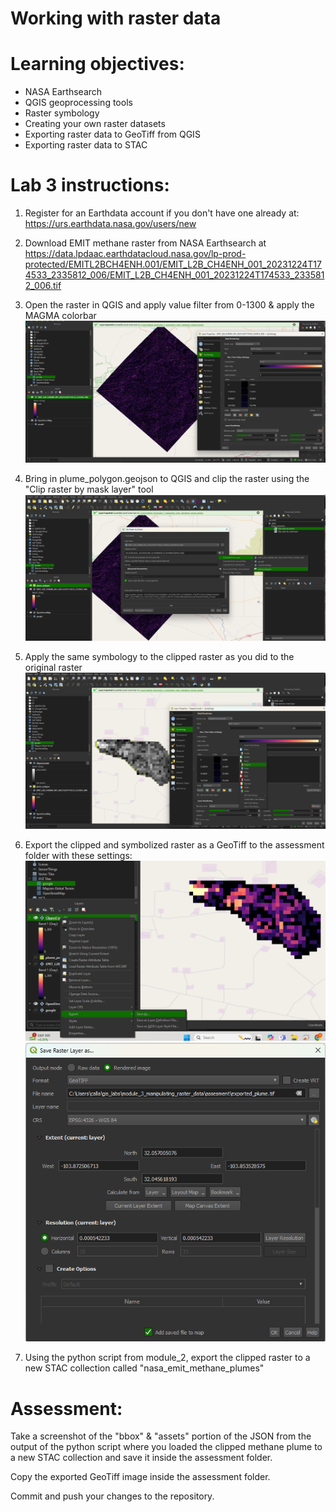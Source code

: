 # Working with raster data

# Learning objectives:
- NASA Earthsearch 
- QGIS geoprocessing tools
- Raster symbology
- Creating your own raster datasets
- Exporting raster data to GeoTiff from QGIS
- Exporting raster data to STAC

# Lab 3 instructions:
1. Register for an Earthdata account if you don't have one already at: https://urs.earthdata.nasa.gov/users/new

2. Download EMIT methane raster from NASA Earthsearch at https://data.lpdaac.earthdatacloud.nasa.gov/lp-prod-protected/EMITL2BCH4ENH.001/EMIT_L2B_CH4ENH_001_20231224T174533_2335812_006/EMIT_L2B_CH4ENH_001_20231224T174533_2335812_006.tif

3. Open the raster in QGIS and apply value filter from 0-1300 & apply the MAGMA colorbar 
![QGIS raster](qgis_methane_raster.png)

4. Bring in plume_polygon.geojson to QGIS and clip the raster using the "Clip raster by mask layer" tool
![QGIS clip raster](clip_raster.png)

5. Apply the same symbology to the clipped raster as you did to the original raster
![QGIS clipped raster](clipped_methane_raster.png)

6. Export the clipped and symbolized raster as a GeoTiff to the assessment folder with these settings:
![QGIS export geotiff](export_geotiff.png)
![export options](export_options.png)

7. Using the python script from module_2, export the clipped raster to a new STAC collection called "nasa_emit_methane_plumes"

# Assessment:

Take a screenshot of the "bbox" & "assets" portion of the JSON from the output of the python script where you loaded the clipped methane plume to a new STAC collection and save it inside the assessment folder.

Copy the exported GeoTiff image inside the assessment folder.

Commit and push your changes to the repository. 